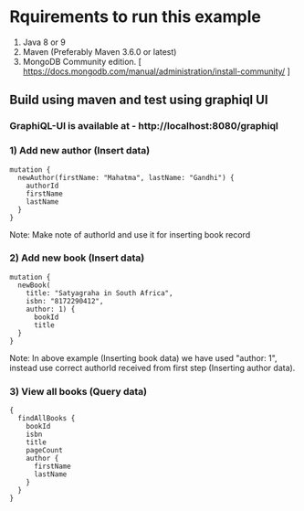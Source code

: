 # Rquirements to run this example 
1) Java 8 or 9
2) Maven (Preferably  Maven 3.6.0  or latest)
3) MongoDB Community edition. [ https://docs.mongodb.com/manual/administration/install-community/ ] 



## Build using maven and test using graphiql UI

### GraphiQL-UI is  available at - http://localhost:8080/graphiql


### 1) Add new author (Insert data)

    mutation {
      newAuthor(firstName: "Mahatma", lastName: "Gandhi") {
        authorId
        firstName
        lastName
      }
    }


Note: Make note of authorId and use it for inserting book record


### 2) Add new book (Insert data)

    mutation {
      newBook(
        title: "Satyagraha in South Africa",
        isbn: "8172290412",
        author: 1) {
          bookId
          title
      }
    }

Note: In above example (Inserting book data) we have used "author: 1", instead use correct authorId received from first step (Inserting author data).


### 3) View all books (Query data)

    {
      findAllBooks {
        bookId
        isbn
        title
        pageCount
        author {
          firstName
          lastName
        }
      }
    }
